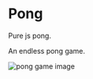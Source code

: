 # Pong
Pure js pong.

An endless pong game.

![pong game image](https://aayushjadhav.github.io/Pong/Screenshot%20(71).png)
